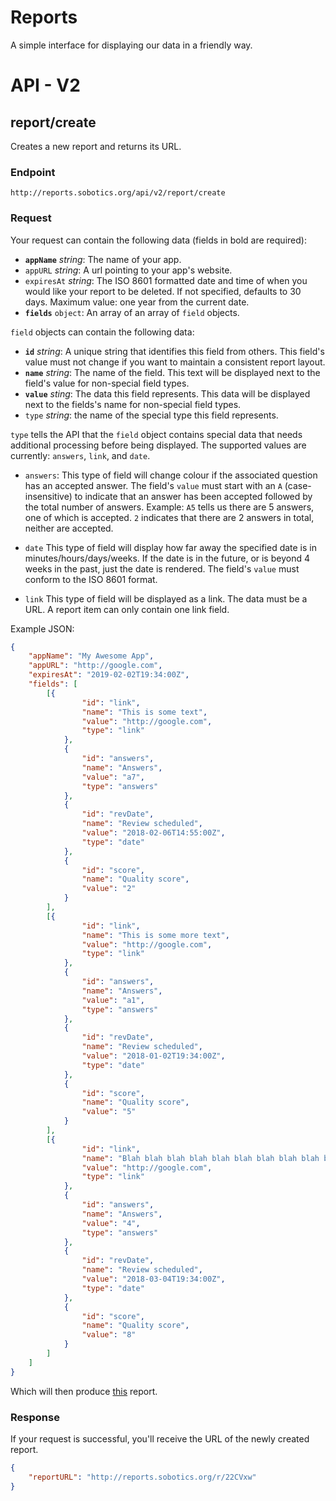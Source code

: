 # Reports
A simple interface for displaying our data in a friendly way.

# API - V2
## report/create
Creates a new report and returns its URL.

### Endpoint
`http://reports.sobotics.org/api/v2/report/create`

### Request

Your request can contain the following data (fields in bold are required):

 - **`appName`** *string*: The name of your app.
 - `appURL` *string*: A url pointing to your app's website.
 - `expiresAt` *string*: The ISO 8601 formatted date and time of when you would like your report to be deleted. If not specified, defaults to 30 days. Maximum value: one year from the current date.
 - **`fields`** `object`: An array of an array of `field` objects.

`field` objects can contain the following data:

 - **`id`** *string*: A unique string that identifies this field from others. This field's value must not change if you want  to maintain a consistent report layout.
 - **`name`** *string*: The name of the field. This text will be displayed next to the field's value for non-special field types.
 - **`value`** *sting*: The data this field represents. This data will be displayed next to the fields's name for non-special field types.
 - `type` *string*: the name of the special type this field represents.

`type` tells the API that the `field` object contains special data that needs additional processing before being displayed. The supported values are currently: `answers`, `link`, and `date`.

 - `answers`: This type of field will change colour if the associated question has an accepted answer. The field's `value` must start with an `A` (case-insensitive) to indicate that an answer has been accepted followed by the total number of answers. Example: `A5` tells us there are 5 answers, one of which is accepted. `2` indicates that there are 2 answers in total, neither are accepted.

 - `date` This type of field will display how far away the specified date is in minutes/hours/days/weeks. If the date is in the future, or is beyond 4 weeks in the past, just the date is rendered. The field's `value` must conform to the ISO 8601 format.

 - `link` This type of field will be displayed as a link. The data must be a URL. A report item can only contain one link field.

Example JSON:

```json
{
    "appName": "My Awesome App",
    "appURL": "http://google.com",
    "expiresAt": "2019-02-02T19:34:00Z",
    "fields": [
        [{
                "id": "link",
                "name": "This is some text",
                "value": "http://google.com",
                "type": "link"
            },
            {
                "id": "answers",
                "name": "Answers",
                "value": "a7",
                "type": "answers"
            },
            {
                "id": "revDate",
                "name": "Review scheduled",
                "value": "2018-02-06T14:55:00Z",
                "type": "date"
            },
            {
                "id": "score",
                "name": "Quality score",
                "value": "2"
            }
        ],
        [{
                "id": "link",
                "name": "This is some more text",
                "value": "http://google.com",
                "type": "link"
            },
            {
                "id": "answers",
                "name": "Answers",
                "value": "a1",
                "type": "answers"
            },
            {
                "id": "revDate",
                "name": "Review scheduled",
                "value": "2018-01-02T19:34:00Z",
                "type": "date"
            },
            {
                "id": "score",
                "name": "Quality score",
                "value": "5"
            }
        ],
        [{
                "id": "link",
                "name": "Blah blah blah blah blah blah blah blah blah blah",
                "value": "http://google.com",
                "type": "link"
            },
            {
                "id": "answers",
                "name": "Answers",
                "value": "4",
                "type": "answers"
            },
            {
                "id": "revDate",
                "name": "Review scheduled",
                "value": "2018-03-04T19:34:00Z",
                "type": "date"
            },
            {
                "id": "score",
                "name": "Quality score",
                "value": "8"
            }
        ]
    ]
}
```

Which will then produce [this](https://i.imgur.com/HF5faIn.png) report.

### Response
If your request is successful, you'll receive the URL of the newly created report.

```json
{
    "reportURL": "http://reports.sobotics.org/r/22CVxw"
}
```
